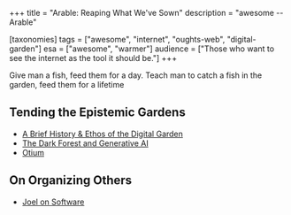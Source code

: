 +++
title = "Arable: Reaping What We've Sown"
description = "awesome -- Arable"

[taxonomies]
tags = ["awesome", "internet", "oughts-web", "digital-garden"]
esa = ["awesome", "warmer"]
audience = ["Those who want to see the internet as the tool it should be."]
+++

Give man a fish, feed them for a day. Teach man to catch a fish in the garden,
feed them for a lifetime

<!--more-->

## Tending the Epistemic Gardens

- [A Brief History & Ethos of the Digital Garden](https://maggieappleton.com/garden-history)
- [The Dark Forest and Generative AI](https://maggieappleton.com/ai-dark-forest)
- [Otium](https://srconstantin.wordpress.com/)

## On Organizing Others

- [Joel on Software](https://www.joelonsoftware.com/)
